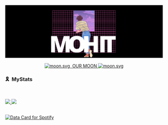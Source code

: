<img src = "https://github.com/mohityadav695/mohityadav695/blob/main/Growing%20myself-2.png">


<p align="center">
  <a href="https://moon-svg.minung.dev">
    <img src="https://moon-svg.minung.dev/moon.svg?date=2003-07-03&theme=basic" alt="moon.svg" />
    &nbsp;OUR MOON
    <img src="https://moon-svg.minung.dev/moon.svg?date=2003-09-24&theme=basic" alt="moon.svg" />
</a>

### 🎗 &nbsp;MyStats

<br/>
<p align="left">
  <a href="https://lia0wang.dev/">
  <img width="49.5%" src="https://github-readme-stats.vercel.app/api?username=mohityadav695&show_icons=true&theme=blueberry&hide_border=true" />
    <img width="49.5%" src="https://github-readme-streak-stats.herokuapp.com/?user=mohityadav695&theme=blueberry&hide_border=true" />
  </a>
</p>
<br>

<a href="https://www.data-card-for-spotify.com/card?user_id=mho75dj3r215lo924qzseymki">
  <img src="https://www.data-card-for-spotify.com/api/card?user_id=mho75dj3r215lo924qzseymki" alt="Data Card for Spotify">
</a>
